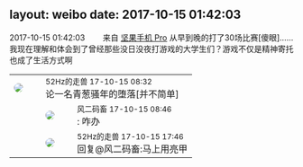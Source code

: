 layout: weibo
date: 2017-10-15 01:42:03
---
<meta name="referrer" content="no-referrer" />

2017-10-15 01:42:03  &nbsp;&nbsp;&nbsp;&nbsp;&nbsp;&nbsp; 来自 <a href="http://app.weibo.com/t/feed/Z4AgP" rel="nofollow">坚果手机 Pro</a>
从早到晚的打了30场比赛[傻眼]……我现在理解和体会到了曾经那些没日没夜打游戏的大学生们？游戏不仅是精神寄托也成了生活方式啊 ​​​

<table style="width: 100%;">
  <tr>
    <td style="width: 40px;"><img style="border-radius:50%" src="https://tva4.sinaimg.cn/crop.0.0.180.180.50/8beaf773jw1e8qgp5bmzyj2050050aa8.jpg?KID=imgbed,tva&Expires=1624465770&ssig=sxGmK6j7F9"></td>
    <td colspan="2"><small>52Hz的走兽 17-10-15 08:32</small><br/>论一名青葱骚年的堕落[并不简单]</td>
  </tr>
  <tr>
    <td/>
    <td style="width: 40px;"><img style="border-radius:50%" src="https://tva3.sinaimg.cn/crop.0.0.639.639.50/6d2a6003jw8f3idy69w2gj20hs0hrt9g.jpg?KID=imgbed,tva&Expires=1624465770&ssig=GmU9N1ryED"></td>
    <td><small>风二码畜 17-10-15 08:46</small><br/>: 咋办</td>
  </tr>
  <tr>
    <td/>
    <td style="width: 40px;"><img style="border-radius:50%" src="https://tva4.sinaimg.cn/crop.0.0.180.180.50/8beaf773jw1e8qgp5bmzyj2050050aa8.jpg?KID=imgbed,tva&Expires=1624465770&ssig=sxGmK6j7F9"></td>
    <td><small>52Hz的走兽 17-10-15 17:46</small><br/>回复@风二码畜:马上用亮甲</td>
  </tr>
</table>
